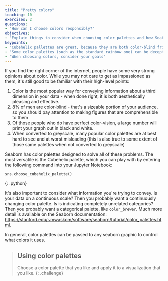 ```yaml
---
title: "Pretty colors"
teaching: 10
exercises: 2
questions:
- "How can I choose colors responsibly?"
objectives:
- "Explain things to consider when choosing color palettes and how Seaborn can help."
keypoints:
- "Cubehelix pallettes are great, because they are both color-blind friendly and play nicely with non-color printers"
- "Some color palettes (such as the standard rainbow one) can be deceptive to the eye"
- "When choosing colors, consider your goals"
---
```


If you find the right corner of the internet, people have some very strong opinions about color. While you may not care to get as impassioned as them, it's still good to be familiar with their high-level points:
1. Color is the most popular way for conveying information about a third dimension in your data - when done right, it is both aesthetically pleasing and effective.
2. 8% of men are color-blind - that's a sizeable portion of your audience, so you should pay attention to making figures that are comprehensible to them
3. Of those people who do have perfect color-vision, a large number will print your graph out in black and white.
4. When converted to greyscale, many popular color palettes are at best hard to see and at worst misleading (this is also true to some extent of those same palettes when not converted to greyscale)

Seaborn has color palettes designed to solve all of these problems. The most versatile is the Cubehelix palette, which you can play with by entering the following command into your Jupyter Notebook:

~~~
sns.choose_cubehelix_palette()
~~~
{: .python}

It's also important to consider what information you're trying to convey. Is your data on a continuous scale? Then you probably want a continuously changing color palette. Is is indicating completely unrelated categories? Then you probably want a categorical palette, like `color_brewer`. Much more detail is available on the Seaborn documentation: https://stanford.edu/~mwaskom/software/seaborn/tutorial/color_palettes.html.

In general, color palettes can be passed to any seaborn graphic to control what colors it uses.

> ## Using color palettes
>
> Choose a color palette that you like and apply it to a visualization that you like.
{: .challenge}
